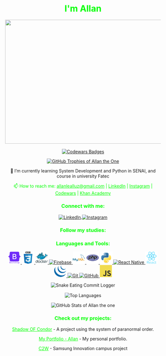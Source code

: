 <h1 align="center" style="color: #00FF00;">I'm Allan</h1>

<p align="center" class='text-dark'>
  <img src="https://github.com/allanlealluz/allanlealluz/assets/69430214/41237d05-8a15-407b-8cff-19f581f5c9eb" style="width: 800px; height: 400px;">
</p>

<p align="center">
  <a href="https://www.codewars.com/users/allanlealluz">
    <img src="https://www.codewars.com/users/allanlealluz/badges/micro" alt="Codewars Badges" />
  </a>
</p>

<p align="center">
  <a href="https://github.com/ryo-ma/github-profile-trophy">
    <img src="https://github-profile-trophy.vercel.app/?username=allanlealluz&theme=matrix&row=2&column=4" alt="GitHub Trophies of Allan the One" />
  </a>
</p>

<p align="center" style="text-color: #00FF00;">🌱 I’m currently learning System Development and Python in SENAI, and course in university Fatec</p>

<p align="center" style="color: #00FF00;">📫 How to reach me: 
  <a href="mailto:allanlealluz@gmail.com" style="color: #00FF00;">allanlealluz@gmail.com</a> | 
  <a href="https://www.linkedin.com/in/allan-leal-programmer/" target="_blank" style="color: #00FF00;">LinkedIn</a> | 
  <a href="https://instagram.com/allanevil" target="_blank" style="color: #00FF00;">Instagram</a> | 
  <a href="https://www.codewars.com/users/allanlealluz" target="_blank" style="color: #00FF00;">Codewars</a> | 
  <a href="https://www.khanacademy.org/profile/allan17allone" target="_blank" style="color: #00FF00;">Khan Academy</a>
</p>

<h3 align="center" style="color: #00FF00;">Connect with me:</h3>

<p align="center">
  <a href="https://www.linkedin.com/in/allan-leal-programmer" target="_blank">
    <img align="center" src="https://raw.githubusercontent.com/rahuldkjain/github-profile-readme-generator/master/src/images/icons/Social/linked-in-alt.svg" alt="LinkedIn" height="30" width="40" />
  </a>
  <a href="https://instagram.com/allanevil" target="_blank">
    <img align="center" src="https://raw.githubusercontent.com/rahuldkjain/github-profile-readme-generator/master/src/images/icons/Social/instagram.svg" alt="Instagram" height="30" width="40" />
  </a>
</p>

<h3 align="center" style="color: #00FF00;">Follow my studies:</h3>

<h3 align="center" style="color: #00FF00;">Languages and Tools:</h3>

<p align="center">
  <a href="https://getbootstrap.com" target="_blank">
    <img src="https://raw.githubusercontent.com/devicons/devicon/master/icons/bootstrap/bootstrap-plain-wordmark.svg" alt="Bootstrap" width="40" height="40" />
  </a>
  <a href="https://www.w3schools.com/css/" target="_blank">
    <img src="https://raw.githubusercontent.com/devicons/devicon/master/icons/css3/css3-original-wordmark.svg" alt="CSS3" width="40" height="40" />
  </a>
  <a href="https://www.docker.com/" target="_blank">
    <img src="https://raw.githubusercontent.com/devicons/devicon/master/icons/docker/docker-original-wordmark.svg" alt="Docker" width="40" height="40" />
  </a>
  <a href="https://firebase.google.com/" target="_blank">
    <img src="https://www.vectorlogo.zone/logos/firebase/firebase-icon.svg" alt="Firebase" width="40" height="40" />
  </a>
  <a href="https://www.mysql.com/" target="_blank">
    <img src="https://raw.githubusercontent.com/devicons/devicon/master/icons/mysql/mysql-original-wordmark.svg" alt="MySQL" width="40" height="40" />
  </a>
  <a href="https://www.php.net" target="_blank">
    <img src="https://raw.githubusercontent.com/devicons/devicon/master/icons/php/php-original.svg" alt="PHP" width="40" height="40" />
  </a>
  <a href="https://www.python.org" target="_blank">
    <img src="https://raw.githubusercontent.com/devicons/devicon/master/icons/python/python-original.svg" alt="Python" width="40" height="40" />
  </a>
  <a href="https://reactnative.dev/" target="_blank">
    <img src="https://reactnative.dev/img/header_logo.svg" alt="React Native" width="40" height="40" />
  </a>
  <a href="https://reactjs.org/" target="_blank">
    <img src="https://raw.githubusercontent.com/devicons/devicon/master/icons/react/react-original-wordmark.svg" alt="React JS" width="40" height="40" />
  </a>
  <a href="https://jquery.com/" target="_blank">
    <img src="https://raw.githubusercontent.com/devicons/devicon/master/icons/jquery/jquery-original.svg" alt="jQuery" width="40" height="40" />
  </a>
  <a href="https://git-scm.com/" target="_blank">
    <img src="https://www.vectorlogo.zone/logos/git-scm/git-scm-icon.svg" alt="Git" width="40" height="40" />
  </a>
  <a href="https://github.com/" target="_blank">
    <img src="https://www.vectorlogo.zone/logos/github/github-icon.svg" alt="GitHub" width="40" height="40" />
  </a>
  <a href="https://www.javascript.com/" target="_blank">
    <img src="https://raw.githubusercontent.com/devicons/devicon/master/icons/javascript/javascript-original.svg" alt="JavaScript" width="40" height="40" />
  </a>
</p>

<p align="center">
  <img src="https://media.giphy.com/media/KzJkzjggfGN5Py6nkT/giphy.gif" alt="Snake Eating Commit Logger" width="400" height="225" />
</p>

<p align="center">
  <img align="center" src="https://github-readme-stats.vercel.app/api/top-langs?username=allanlealluz&show_icons=true&locale=en&layout=compact&hide=tcl,c,hack,ipynb&theme=chartreuse-dark" alt="Top Languages" />
</p>

<p align="center">
  <img align="center" src="https://github-readme-stats.vercel.app/api?username=allanlealluz&show_icons=true&locale=en&hide=issues&theme=chartreuse-dark" alt="GitHub Stats of Allan the one" />
</p>

<h3 align="center" style="color: #00FF00;">Check out my projects:</h3>

<p align="center">
  <a href="https://github.com/allanlealluz/Shadow_OF_Condor" target="_blank" style="color: #00FF00;">Shadow OF Condor</a> - A project using the system of paranormal order.
</p>

<p align="center">
  <a href="https://github.com/allanlealluz/Allan" target="_blank" style="color: #00FF00;">My Portfolio - Allan</a> - My personal portfolio.
</p>
<p align="center">
  <a href="https://github.com/allanlealluz/C2W-SAMSUNG_Project" target="_blank" style="color: #00FF00;">C2W</a> - Samsung Innovation campus project
</p>
